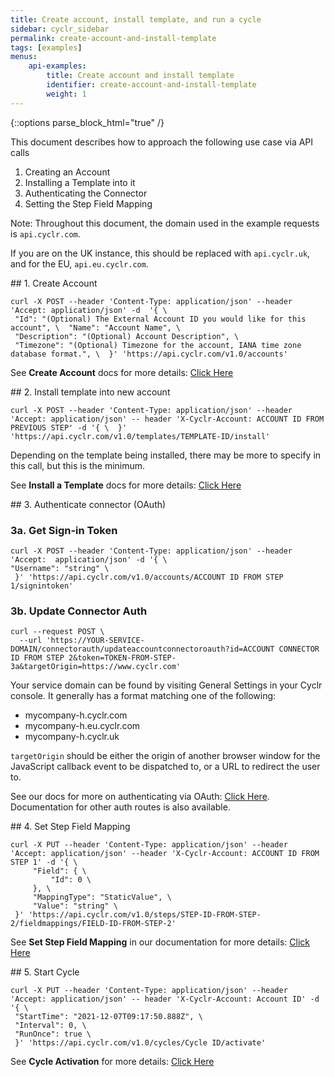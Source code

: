 ```yaml
---
title: Create account, install template, and run a cycle
sidebar: cyclr_sidebar
permalink: create-account-and-install-template
tags: [examples]
menus:
    api-examples:
        title: Create account and install template
        identifier: create-account-and-install-template
        weight: 1
---
```

{::options parse_block_html="true" /}
<section class="card py-5 my-5">
This document describes how to approach the following use case via API calls 

1. Creating an Account
2. Installing a Template into it
3. Authenticating the Connector
4. Setting the Step Field Mapping

Note: Throughout this document, the domain used in the example requests is ```api.cyclr.com```.

If you are on the UK instance, this should be replaced with ```api.cyclr.uk```, and for the EU, ```api.eu.cyclr.com```.


</section>
<section class="card py-5 my-5">
## 1. Create Account

```curl
curl -X POST --header 'Content-Type: application/json' --header 'Accept: application/json' -d  '{ \ 
 "Id": "(Optional) The External Account ID you would like for this account", \  "Name": "Account Name", \ 
 "Description": "(Optional) Account Description", \ 
 "Timezone": "(Optional) Timezone for the account, IANA time zone database format.", \  }' 'https://api.cyclr.com/v1.0/accounts'
 ```

See **Create Account** docs for more details: [Click Here](/create-account)


</section>
<section class="card py-5 my-5">
## 2. Install template into new account

```curl
curl -X POST --header 'Content-Type: application/json' --header 'Accept: application/json' -- header 'X-Cyclr-Account: ACCOUNT ID FROM PREVIOUS STEP' -d '{ \  }' 'https://api.cyclr.com/v1.0/templates/TEMPLATE-ID/install'
```

Depending on the template being installed, there may be more to specify in this call, but this is the minimum.

See **Install a Template** docs for more details: [Click Here](/install-from-template)



</section>
<section class="card py-5 my-5">
## 3. Authenticate connector (OAuth)

### 3a. Get Sign-in Token

```curl
curl -X POST --header 'Content-Type: application/json' --header 'Accept:  application/json' -d '{ \
"Username": "string" \ 
 }' 'https://api.cyclr.com/v1.0/accounts/ACCOUNT ID FROM STEP 1/signintoken'
```

### 3b. Update Connector Auth

```curl
curl --request POST \
  --url 'https://YOUR-SERVICE-DOMAIN/connectorauth/updateaccountconnectoroauth?id=ACCOUNT CONNECTOR ID FROM STEP 2&token=TOKEN-FROM-STEP-3a&targetOrigin=https://www.cyclr.com'
```

Your service domain can be found by visiting General Settings in your Cyclr console.  It generally has a format matching one of the following:

* mycompany-h.cyclr.com
* mycompany-h.eu.cyclr.com
* mycompany-h.cyclr.uk

``targetOrigin`` should be either the origin of another browser window for the  JavaScript callback event to be dispatched to, or a URL to redirect the user to.

See our docs for more on authenticating via OAuth: [Click Here](/oauth-authentication).  Documentation for other auth routes is also available.


</section>
<section class="card py-5 my-5">
## 4. Set Step Field Mapping

```curl
curl -X PUT --header 'Content-Type: application/json' --header 'Accept: application/json' --header 'X-Cyclr-Account: ACCOUNT ID FROM STEP 1' -d '{ \ 
     "Field": { \ 
         "Id": 0 \ 
     }, \ 
     "MappingType": "StaticValue", \ 
     "Value": "string" \ 
 }' 'https://api.cyclr.com/v1.0/steps/STEP-ID-FROM-STEP-2/fieldmappings/FIELD-ID-FROM-STEP-2'
```

See **Set Step Field Mapping** in our documentation for more details: [Click Here](/set-step-field-mapping)


</section>
<section class="card py-5 my-5">
## 5. Start Cycle

```curl
curl -X PUT --header 'Content-Type: application/json' --header 'Accept: application/json' -- header 'X-Cyclr-Account: Account ID' -d '{ \ 
 "StartTime": "2021-12-07T09:17:50.888Z", \ 
 "Interval": 0, \ 
 "RunOnce": true \ 
 }' 'https://api.cyclr.com/v1.0/cycles/Cycle ID/activate'
```

See **Cycle Activation** for more details: [Click Here](/cycle-activation)

</section>
